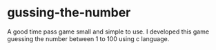 # gussing-the-number
 A good time pass game small and simple to use. I developed this game guessing the number between 1 to 100 using c language.
